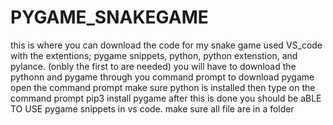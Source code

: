 # PYGAME_SNAKEGAME
this is where you can download the code for my snake game
 used VS_code with the extentions; pygame snippets, python, python extenstion, and pylance. (onbly the first to are needed)
 you will have to download the pythonn and pygame through you command prompt
 to download pygame open the command prompt make sure python is installed then type on the command prompt pip3 install pygame after this is done you should be aBLE TO USE pygame snippets in vs code.
make sure all file are in a folder

